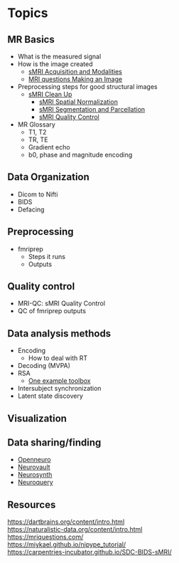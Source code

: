# Topics

## MR Basics

- What is the measured signal  
- How is the image created  
  - [sMRI Acquisition and Modalities](https://carpentries-incubator.github.io/SDC-BIDS-sMRI/01-Image_Modalities/index.html)  
  - [MRI questions Making an Image](https://mriquestions.com/hellipmaking-an-image.html)  
- Preprocessing steps for good structural images
  - [sMRI Clean Up](https://carpentries-incubator.github.io/SDC-BIDS-sMRI/02-Image_Cleanup/index.html)
	- [sMRI Spatial Normalization](https://carpentries-incubator.github.io/SDC-BIDS-sMRI/03-Image_Spatial_Normalization/index.html)
	- [sMRI Segmentation and Parcellation](https://carpentries-incubator.github.io/SDC-BIDS-sMRI/04-Image_Quantification/index.html)
	- [sMRI Quality Control](https://carpentries-incubator.github.io/SDC-BIDS-sMRI/05-Image_QC/index.html)
- MR Glossary
	- T1, T2
	- TR, TE
	- Gradient echo
	- b0, phase and magnitude encoding

## Data Organization

- Dicom to Nifti
- BIDS
- Defacing

## Preprocessing

- fmriprep
  - Steps it runs
  - Outputs

## Quality control 

- MRI-QC: sMRI Quality Control  
- QC of fmriprep outputs

## Data analysis methods

- Encoding
	- How to deal with RT
- Decoding (MVPA)
- RSA
	- [One example toolbox](https://journals.plos.org/ploscompbiol/article?id=10.1371/journal.pcbi.1003553)
- Intersubject synchronization
- Latent state discovery

## Visualization

## Data sharing/finding

- [Openneuro](https://openneuro.org/)
- [Neurovault](https://neurovault.org/)
- [Neurosynth](https://neurosynth.org/)
- [Neuroquery](https://neuroquery.org/)

## Resources

https://dartbrains.org/content/intro.html  
https://naturalistic-data.org/content/intro.html  
https://mriquestions.com/  
https://miykael.github.io/nipype_tutorial/  
https://carpentries-incubator.github.io/SDC-BIDS-sMRI/  